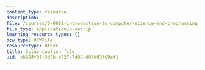 ```yaml
---
content_type: resource
description: ''
file: /courses/6-0001-introduction-to-computer-science-and-programming-in-python-fall-2016/cb684f013d3bd7277d95d82b83f69ef1_qq7I2MQNrtU.srt
file_type: application/x-subrip
learning_resource_types: []
ocw_type: OCWFile
resourcetype: Other
title: 3play caption file
uid: cb684f01-3d3b-d727-7d95-d82b83f69ef1
---
```

